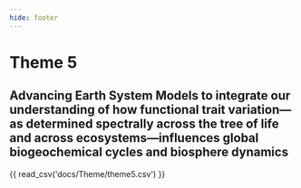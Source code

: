 ```yaml
---
hide: footer
---
```


Theme 5
================

## Advancing Earth System Models to integrate our understanding of how functional trait variation— as determined spectrally across the tree of life and across ecosystems—influences global biogeochemical cycles and biosphere dynamics

{{ read_csv('docs/Theme/theme5.csv') }}
